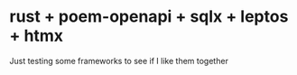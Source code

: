 # rust + poem-openapi + sqlx + leptos + htmx
Just testing some frameworks to see if I like them together